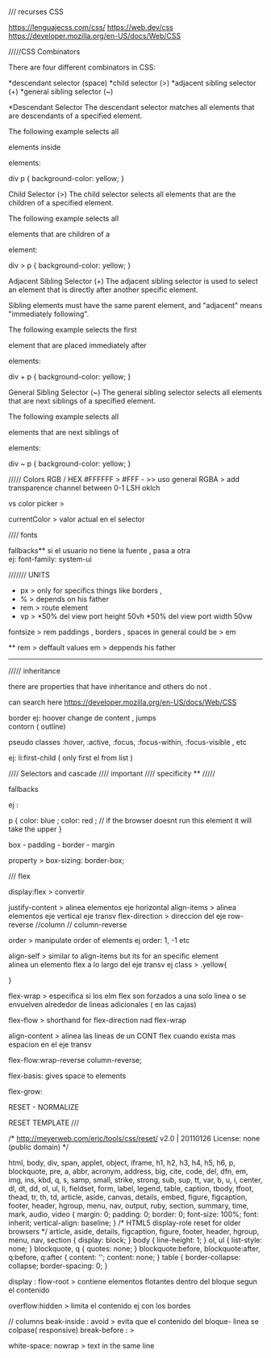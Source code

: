 

/// recurses CSS

https://lenguajecss.com/css/
https://web.dev/css
https://developer.mozilla.org/en-US/docs/Web/CSS

/////CSS Combinators 

There are four different combinators in CSS:

*descendant selector (space)
*child selector (>)
*adjacent sibling selector (+)
*general sibling selector (~)

*Descendant Selector
The descendant selector matches all elements that are descendants of a specified element.

The following example selects all <p> elements inside <div> elements: 

div p {
  background-color: yellow;
}

Child Selector (>)
The child selector selects all elements that are the children of a specified element.

The following example selects all <p> elements that are children of a <div> element:

div > p {
  background-color: yellow;
}


Adjacent Sibling Selector (+)
The adjacent sibling selector is used to select an element that is directly after another specific element.

Sibling elements must have the same parent element, and "adjacent" means "immediately following".

The following example selects the first <p> element that are placed immediately after <div> elements:

div + p {
  background-color: yellow;
}

General Sibling Selector (~)
The general sibling selector selects all elements that are next siblings of a specified element.

The following example selects all <p> elements that are next siblings of <div> elements: 

div ~ p {
  background-color: yellow;
}


///// Colors 
RGB / HEX #FFFFFF > #FFF  - >> uso general 
RGBA  > add transparence channel between 0-1
LSH
oklch

vs color picker > 

currentColor  > valor actual en el selector


//// fonts

fallbacks**  si el usuario no tiene la fuente , pasa a otra   
ej: font-family: system-ui





/////// UNITS  

- px > only for specifics things like borders , 
- % > depends on his father 
- rem > route element 
- vp > 
 *50% del view port height  50vh 
 *50% del view port width 50vw

fontsize > rem
paddings , borders , spaces in general could be > em 

**
rem > deffault values 
em > deppends his father 
***


///// inheritance  

there are properties that have inheritance and others do not . 

can search here https://developer.mozilla.org/en-US/docs/Web/CSS


border ej: hoover  change de content , jumps  
contorn ( outline)


pseudo classes 
:hover, :active, :focus, :focus-within, :focus-visible  , etc

ej: li:first-child ( only first el from list )


//// Selectors and cascade //// important 
//// specificity ** ///// 



fallbacks

ej :

p {
    color: blue ; 
    color: red ;  // if the browser doesnt run this element it will take the upper
}


box - padding - border - margin 

 property > box-sizing:  border-box;



/// flex 

display:flex > convertir 

justify-content > alinea elementos eje horizontal
align-items > alinea elementos eje  vertical eje transv
flex-direction > direccion del eje  row-reverse //column // column-reverse

order > manipulate order of elements ej order: 1, -1 etc

align-self > similar to align-items but its for an specific element  
alinea un elemento flex a lo largo del eje transv
ej class > .yellow{

}

flex-wrap > especifica si los elm flex son forzados a una solo linea o  se envuelven alrededor de lineas adicionales  ( en las cajas)



flex-flow > shorthand for flex-direction nad flex-wrap

align-content > alinea las lineas de un CONT flex cuando exista mas espacion en el eje transv

flex-flow:wrap-reverse column-reverse;


flex-basis: gives space to elements

flex-grow: 















RESET - NORMALIZE 


RESET TEMPLATE /// 

/* http://meyerweb.com/eric/tools/css/reset/ 
   v2.0 | 20110126
   License: none (public domain)
*/

html, body, div, span, applet, object, iframe,
h1, h2, h3, h4, h5, h6, p, blockquote, pre,
a, abbr, acronym, address, big, cite, code,
del, dfn, em, img, ins, kbd, q, s, samp,
small, strike, strong, sub, sup, tt, var,
b, u, i, center,
dl, dt, dd, ol, ul, li,
fieldset, form, label, legend,
table, caption, tbody, tfoot, thead, tr, th, td,
article, aside, canvas, details, embed, 
figure, figcaption, footer, header, hgroup, 
menu, nav, output, ruby, section, summary,
time, mark, audio, video {
	margin: 0;
	padding: 0;
	border: 0;
	font-size: 100%;
	font: inherit;
	vertical-align: baseline;
}
/* HTML5 display-role reset for older browsers */
article, aside, details, figcaption, figure, 
footer, header, hgroup, menu, nav, section {
	display: block;
}
body {
	line-height: 1;
}
ol, ul {
	list-style: none;
}
blockquote, q {
	quotes: none;
}
blockquote:before, blockquote:after,
q:before, q:after {
	content: '';
	content: none;
}
table {
	border-collapse: collapse;
	border-spacing: 0;
}


display : flow-root > contiene elementos flotantes dentro del bloque segun el contenido 

overflow:hidden  > limita el contenido ej con los bordes

// columns 
beak-inside : avoid > evita que el contenido del bloque- linea se colpase( responsive)
break-before : >

white-space: nowrap > text in the same line  